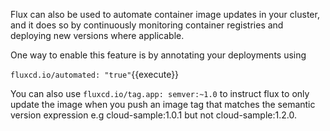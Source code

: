 Flux can also be used to automate container image updates in your cluster, and it does so by continuously monitoring container registries and deploying new versions where applicable.

One way to enable this feature is by annotating your deployments using 

`fluxcd.io/automated: "true"`{{execute}}

You can also use `fluxcd.io/tag.app: semver:~1.0` to instruct flux to only update the image when you push an image tag that matches the semantic version expression e.g cloud-sample:1.0.1 but not cloud-sample:1.2.0.
